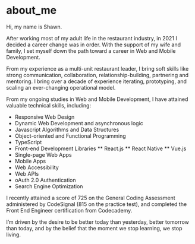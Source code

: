 # about_me

Hi, my name is Shawn.

After working most of my adult life in the restaurant industry, in 2021 I decided a career change was in order. With the support of my wife and family, I set myself down the path toward a career in Web and Mobile Development.

From my experience as a multi-unit restaurant leader, I bring soft skills like strong communication, collaboration, relationship-building, partnering and mentoring.  I bring over a decade of experience iterating, prototyping, and scaling an ever-changing operational model.

From my ongoing studies in Web and Mobile Development, I have attained valuable technical skills, including:

* Responsive Web Design
* Dynamic Web Development and asynchronous logic
* Javascript Algorithms and Data Structures
* Object-oriented and Functional Programming
* TypeScript
* Front-end Development Libraries
  ** React.js
  ** React Native
  ** Vue.js
* Single-page Web Apps
* Mobile Apps
* Web Accessibility
* Web APIs
* oAuth 2.0 Authentication
* Search Engine Optimization

I recently attained a score of 725 on the General Coding Assessment administered by CodeSignal (815 on the practice test), and completed the Front End Engineer certification from Codecademy.

I’m driven by the desire to be better today than yesterday, better tomorrow than today, and by the belief that the moment we stop learning, we stop living.
